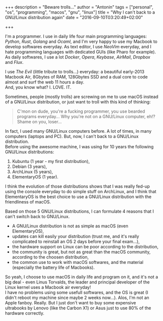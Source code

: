 +++
description = "Beware trolls..."
author = "Antonin"
tags = ["personal", "os", "programming", "macos", "gnu", "linux"]
title = "Why I can't back to a GNU/Linux distribution again"
date = "2016-09-10T03:20:49+02:00"

+++

I'm a programmer.
I use in daily life four main programming languages: _Python_, _Rust_, _Golang_ and _Ocaml_, and I'm very happy to use my Macbook to develop softwares everyday.
As text editor, I use _NeoVim_ everyday, and I hate programming languages with dedicated GUIs (like Pharo for example).  
As daily softwares, I use a lot _Docker_, _Opera_, _Keybase_, _AirMail_, _Dropbox_ and _Flux_.

I use _The Evil_ (little tribute to trolls...) everyday: a beautiful early-2013 Macbook Air, 8Gbytes of RAM, 128Gbytes SSD and a dual core to code almost and surf the web 11 hours a day.  
And, you know what? I. LOVE. IT.

Sometimes, people (mostly trolls) are screwing on me to use macOS instead of a GNU/Linux distribution, or just want to troll with this kind of thinking:

>	C'mon on dude, you're a fucking programmer, you use bearded programs everyday...
>	Why you're not on a GNU/Linux computer, eh!?
>	Shame on you, loser...

In fact, I used many GNU/Linux computers before.
A lot of times, in many computers (laptops and PC).
But, now, I can't back to a GNU/Linux distribution.  
Before using the awesome machine, I was using for 10 years the following GNU/Linux distributions:

1.	Kubuntu (1 year - my first distribution),
2.	Debian (3 years),
3.	ArchLinux (5 years),
4.	ElementaryOS (1 year).

I think the evolution of those distributions shows that I was really fed-up using the console everyday to do simple stuff on ArchLinux, and I think that ElementaryOS is the best choice to use a GNU/Linux distribution with the friendliness of macOS.

Based on those 5 GNU/Linux distributions, I can formulate 4 reasons that I can't switch back to GNU/Linux.

*	A GNU/Linux distribution is not as simple as macOS (even ElementaryOS),
*	updates can kill easily your distribution (trust me, and it's really complicated to reinstall an OS 2 days before your final exam...),
*	the hardware support on Linux can be poor according to the distribution,
*	the community is great, but not as great than the macOS community, according to the choosen distribution,
*	the common use to work with macOS softwares, and the material (especially the battery life of Macbooks).

So yeah, I choose to use macOS in daily life and program on it, and it's not a big deal - even Linus Torvalds, the leader and principal developer of the Linux kernel uses a Macbook air everyday!  
I have no problems using some usefull softwares, and the OS is great (I didn't reboot my machine since maybe 2 weeks now...).
Alos, I'm not an Apple fanboy.
Really.
But I just don't want to buy some expensive ultrabooks by Lenovo (like the Carbon X1) or Asus just to use 80% of the hardware correctly.
